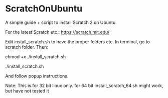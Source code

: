 # ScratchOnUbuntu
A simple guide + script to install Scratch 2 on Ubuntu.

For the latest Scratch etc.: https://scratch.mit.edu/

Edit install_scratch.sh to have the proper folders etc. In terminal, go to scratch folder. Then:

chmod +x ./install_scratch.sh

./install_scratch.sh

And follow popup instructions.

Note: This is for 32 bit linux only. for 64 bit install_scratch_64.sh might work, but have not tested it
